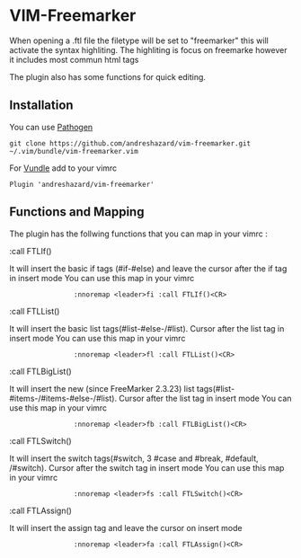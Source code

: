 VIM-Freemarker
==============

When opening a .ftl file the filetype will be set to "freemarker"
this will activate the syntax highliting.
The highliting is focus on freemarke however it includes most commun html tags

The plugin also has some functions for quick editing.

Installation
------------

You can use [Pathogen](https://github.com/tpope/vim-pathogen)
```
git clone https://github.com/andreshazard/vim-freemarker.git
~/.vim/bundle/vim-freemarker.vim
```
For [Vundle](https://github.com/VundleVim/Vundle.vim)
add to your vimrc
```
Plugin 'andreshazard/vim-freemarker'
```

Functions and Mapping
---------------------

The plugin has the follwing functions that you can map in your vimrc :

:call FTLIf()

It will insert the basic if tags (#if-#else) and leave the cursor after the if tag
in insert mode
You can use this map in your vimrc

                    :nnoremap <leader>fi :call FTLIf()<CR>

:call FTLList()

It will insert the basic list tags(#list-#else-/#list). Cursor after the list tag in
insert mode
You can use this map in your vimrc

                    :nnoremap <leader>fl :call FTLList()<CR>

:call FTLBigList()

It will insert the new (since FreeMarker 2.3.23) list tags(#list-#items-/#items-#else-/#list).
Cursor after the list tag in insert mode
You can use this map in your vimrc

                    :nnoremap <leader>fb :call FTLBigList()<CR>

:call FTLSwitch()

It will insert the switch tags(#switch, 3 #case and #break, #default, /#switch).
Cursor after the switch tag in insert mode
You can use this map in your vimrc

                    :nnoremap <leader>fs :call FTLSwitch()<CR>

:call FTLAssign()

It will insert the assign tag and leave the cursor on insert mode

                    :nnoremap <leader>fa :call FTLAssign()<CR>

